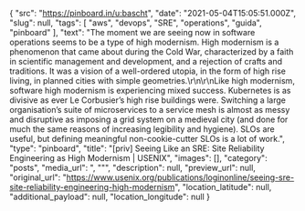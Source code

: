 {
  "src": "https://pinboard.in/u:bascht",
  "date": "2021-05-04T15:05:51.000Z",
  "slug": null,
  "tags": [
    "aws",
    "devops",
    "SRE",
    "operations",
    "guida",
    "pinboard"
  ],
  "text": "The moment we are seeing now in software operations seems to be a type of high modernism. High modernism is a phenomenon that came about during the Cold War, characterized by a faith in scientific management and development, and a rejection of crafts and traditions. It was a vision of a well-ordered utopia, in the form of high rise living, in planned cities with simple geometries.\r\n\r\nLike high modernism, software high modernism is experiencing mixed success. Kubernetes is as divisive as ever Le Corbusier’s high rise buildings were. Switching a large organisation’s suite of microservices to a service mesh is almost as messy and disruptive as imposing a grid system on a medieval city (and done for much the same reasons of increasing legibility and hygiene). SLOs are useful, but defining meaningful non-cookie-cutter SLOs is a lot of work.",
  "type": "pinboard",
  "title": "[priv] Seeing Like an SRE: Site Reliability Engineering as High Modernism | USENIX",
  "images": [],
  "category": "posts",
  "media_url": ", \"\"",
  "description": null,
  "preview_url": null,
  "original_url": "https://www.usenix.org/publications/loginonline/seeing-sre-site-reliability-engineering-high-modernism",
  "location_latitude": null,
  "additional_payload": null,
  "location_longitude": null
}